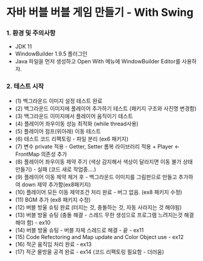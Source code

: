 # 자바 버블 버블 게임 만들기 - With Swing

### 1. 환경 및 주의사항
- JDK 11
- WindowBuilder 1.9.5 플러그인
- Java 파일을 먼저 생성하고 Open With 메뉴에 WindowBuilder Editor를 사용하자.

### 2. 테스트 시작
- (1) 백그라운드 이미지 설정 테스트 완료
- (2) 백그라운드 이미지에 플레이어 추가하기 테스트 (패키지 구조와 사진명 변경함)
- (3) 백그라운드 이미지에서 플레이어 움직이기 테스트
- (4) 플레이어 좌우이동 성능 최적화 (while thread사용)
- (5) 플레이어 점프(위아래) 이동 테스트
- (6) 테스트 코드 리팩토링 - 파일 분리 (ex6 패키지)
- (7) 변수 private 적용 - Getter, Setter 롬복 라이브러리 적용 + Player <- FrontMap 의존성 추가
- (8) 플레이어 좌우이동 제약 주기 (색상 감지해서 색상이 달라지면 이동 불가 상태 만들기) - 실패 (코드 새로 작업중....)
- (9) 플레이어 이동 제약 제거 후 - 백그라운드 이미지를 그림판으로 만들고 추가하여 down 제약 추가함(ex8패키지)
- (10) 플레이어 모든 이동 제약조건 처리 완료 - 버그 없음. (ex8 패키지 수정)
- (11) BGM 추가 (ex8 패키지 수정)
- (12) 버블 방울 슈팅 완료 (터지는 것, 충돌하는 것, 자동 사라지는 것 해야됨)
- (13) 버블 방울 슈팅 (충돌 해결 - 스레드 무한 생성으로 프로그램 느려지는것 해결해야 함) - ex10
- (14) 버블 방울 슈팅 - 버블 자체 스레드로 해결 - 끝 - ex11
- (15) Code Refectoring and Map update and Color Object use - ex12
- (16) 적군 움직임 처리 완료 - ex13
- (17) 적군 물방울 공격 완료 - ex14 (코드 리팩토링 필요함 - 더러움)
